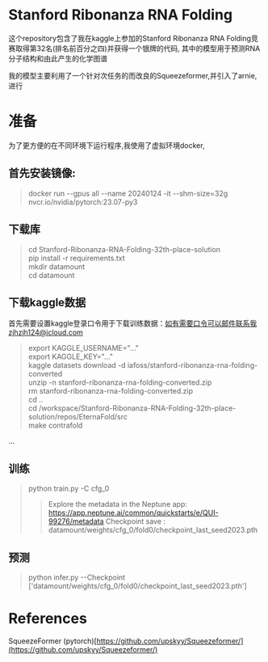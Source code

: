 # Stanford Ribonanza RNA Folding  

这个repository包含了我在kaggle上参加的Stanford Ribonanza RNA Folding竞赛取得第32名(排名前百分之四)并获得一个银牌的代码,
其中的模型用于预测RNA分子结构和由此产生的化学图谱

我的模型主要利用了一个针对次任务的而改良的Squeezeformer,并引入了arnie,进行

# 准备

为了更方便的在不同环境下运行程序,我使用了虚拟环境docker,  

## 首先安装镜像:
> docker run --gpus all --name 20240124  -it --shm-size=32g nvcr.io/nvidia/pytorch:23.07-py3  

## 下载库
> cd Stanford-Ribonanza-RNA-Folding-32th-place-solution  
> pip install -r requirements.txt  
> mkdir datamount  
> cd datamount  
> 
## 下载kaggle数据
首先需要设置kaggle登录口令用于下载训练数据：如有需要口令可以邮件联系我zjhzjh124@icloud.com
> export KAGGLE_USERNAME="..."  
> export KAGGLE_KEY="..."  
> kaggle datasets download -d iafoss/stanford-ribonanza-rna-folding-converted  
> unzip -n stanford-ribonanza-rna-folding-converted.zip  
> rm stanford-ribonanza-rna-folding-converted.zip  
> cd ..  
> cd /workspace/Stanford-Ribonanza-RNA-Folding-32th-place-solution/repos/EternaFold/src  
> make contrafold  


...

## 训练  
> python train.py -C cfg_0
>> Explore the metadata in the Neptune app:
>> https://app.neptune.ai/common/quickstarts/e/QUI-99276/metadata
>> Checkpoint save : datamount/weights/cfg_0/fold0/checkpoint_last_seed2023.pth

## 预测
> python infer.py --Checkpoint ['datamount/weights/cfg_0/fold0/checkpoint_last_seed2023.pth']




# References
SqueezeFormer (pytorch)[https://github.com/upskyy/Squeezeformer/](https://github.com/upskyy/Squeezeformer/)
